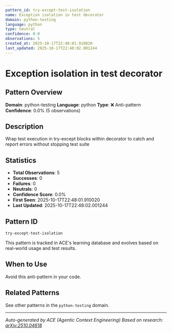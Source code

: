 ```yaml
---
pattern_id: try-except-test-isolation
name: Exception isolation in test decorator
domain: python-testing
language: python
type: neutral
confidence: 0.0
observations: 5
created_at: 2025-10-17T22:48:01.910020
last_updated: 2025-10-17T22:48:02.001244
---
```

# Exception isolation in test decorator

## Pattern Overview

**Domain**: python-testing
**Language**: python
**Type**: ❌ Anti-pattern
**Confidence**: 0.0% (5 observations)

## Description

Wrap test execution in try-except blocks within decorator to catch and report errors without stopping test suite

## Statistics

- **Total Observations**: 5
- **Successes**: 0
- **Failures**: 0
- **Neutrals**: 0
- **Confidence Score**: 0.0%
- **First Seen**: 2025-10-17T22:48:01.910020
- **Last Updated**: 2025-10-17T22:48:02.001244

## Pattern ID

```
try-except-test-isolation
```

This pattern is tracked in ACE's learning database and evolves based on real-world usage and test results.

## When to Use

Avoid this anti-pattern in your code.

## Related Patterns

See other patterns in the `python-testing` domain.

---

*Auto-generated by ACE (Agentic Context Engineering)*
*Based on research: [arXiv:2510.04618](https://arxiv.org/abs/2510.04618)*
